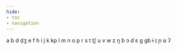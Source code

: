 ```yaml
---
hide:
- toc
- navigation
---
```

a
b
d
d̠ʒ
e
f
h
i
j
k
kp
l
m
n
o
p
r
s
t
t̠ʃ
u
v
w
z
ŋ
ɓ
ɔ
ɗ
ɛ
ɡ
ɡb
ɨ
ɪ
ɲ
ʊ
ʔ
